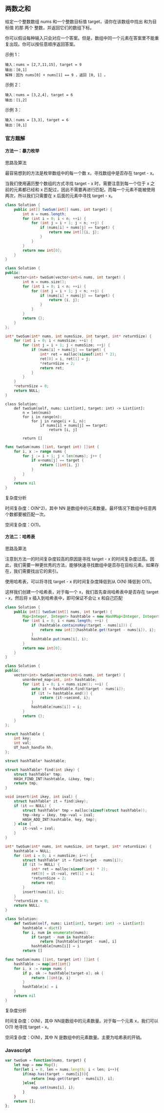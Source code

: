 ## 两数之和

给定一个整数数组 nums 和一个整数目标值 target，请你在该数组中找出 和为目标值 的那 两个 整数，并返回它们的数组下标。

你可以假设每种输入只会对应一个答案。但是，数组中同一个元素在答案里不能重复出现。你可以按任意顺序返回答案。

示例 1：

```
输入：nums = [2,7,11,15], target = 9
输出：[0,1]
解释：因为 nums[0] + nums[1] == 9 ，返回 [0, 1] 。
```


示例 2：

```
输入：nums = [3,2,4], target = 6
输出：[1,2]
```


示例 3：

```
输入：nums = [3,3], target = 6
输出：[0,1]
```



### 官方题解

#### 方法一：暴力枚举

思路及算法

最容易想到的方法是枚举数组中的每一个数 x，寻找数组中是否存在 target - x。

当我们使用遍历整个数组的方式寻找 target - x 时，需要注意到每一个位于 x 之前的元素都已经和 x 匹配过，因此不需要再进行匹配。而每一个元素不能被使用两次，所以我们只需要在 x 后面的元素中寻找 target - x。

```java
class Solution {
    public int[] twoSum(int[] nums, int target) {
        int n = nums.length;
        for (int i = 0; i < n; ++i) {
            for (int j = i + 1; j < n; ++j) {
                if (nums[i] + nums[j] == target) {
                    return new int[]{i, j};
                }
            }
        }
        return new int[0];
    }
}
```

```c++
class Solution {
public:
    vector<int> twoSum(vector<int>& nums, int target) {
        int n = nums.size();
        for (int i = 0; i < n; ++i) {
            for (int j = i + 1; j < n; ++j) {
                if (nums[i] + nums[j] == target) {
                    return {i, j};
                }
            }
        }
        return {};
    }
};
```

```c
int* twoSum(int* nums, int numsSize, int target, int* returnSize) {
    for (int i = 0; i < numsSize; ++i) {
        for (int j = i + 1; j < numsSize; ++j) {
            if (nums[i] + nums[j] == target) {
                int* ret = malloc(sizeof(int) * 2);
                ret[0] = i, ret[1] = j;
                *returnSize = 2;
                return ret;
            }
        }
    }
    *returnSize = 0;
    return NULL;
}
```

```python3
class Solution:
    def twoSum(self, nums: List[int], target: int) -> List[int]:
        n = len(nums)
        for i in range(n):
            for j in range(i + 1, n):
                if nums[i] + nums[j] == target:
                    return [i, j]
        
        return []
```

```go
func twoSum(nums []int, target int) []int {
    for i, x := range nums {
        for j := i + 1; j < len(nums); j++ {
            if x+nums[j] == target {
                return []int{i, j}
            }
        }
    }
    return nil
}
```

复杂度分析

时间复杂度：O(N^2)，其中 NN 是数组中的元素数量。最坏情况下数组中任意两个数都要被匹配一次。

空间复杂度：O(1)。

#### 方法二：哈希表

思路及算法

注意到方法一的时间复杂度较高的原因是寻找 target - x 的时间复杂度过高。因此，我们需要一种更优秀的方法，能够快速寻找数组中是否存在目标元素。如果存在，我们需要找出它的索引。

使用哈希表，可以将寻找 target - x 的时间复杂度降低到从 O(N) 降低到 O(1)。

这样我们创建一个哈希表，对于每一个 x，我们首先查询哈希表中是否存在 target - x，然后将 x 插入到哈希表中，即可保证不会让 x 和自己匹配

```java
class Solution {
    public int[] twoSum(int[] nums, int target) {
        Map<Integer, Integer> hashtable = new HashMap<Integer, Integer>();
        for (int i = 0; i < nums.length; ++i) {
            if (hashtable.containsKey(target - nums[i])) {
                return new int[]{hashtable.get(target - nums[i]), i};
            }
            hashtable.put(nums[i], i);
        }
        return new int[0];
    }
}
```

```c++
class Solution {
public:
    vector<int> twoSum(vector<int>& nums, int target) {
        unordered_map<int, int> hashtable;
        for (int i = 0; i < nums.size(); ++i) {
            auto it = hashtable.find(target - nums[i]);
            if (it != hashtable.end()) {
                return {it->second, i};
            }
            hashtable[nums[i]] = i;
        }
        return {};
    }
};
```

```c
struct hashTable {
    int key;
    int val;
    UT_hash_handle hh;
};

struct hashTable* hashtable;

struct hashTable* find(int ikey) {
    struct hashTable* tmp;
    HASH_FIND_INT(hashtable, &ikey, tmp);
    return tmp;
}

void insert(int ikey, int ival) {
    struct hashTable* it = find(ikey);
    if (it == NULL) {
        struct hashTable* tmp = malloc(sizeof(struct hashTable));
        tmp->key = ikey, tmp->val = ival;
        HASH_ADD_INT(hashtable, key, tmp);
    } else {
        it->val = ival;
    }
}

int* twoSum(int* nums, int numsSize, int target, int* returnSize) {
    hashtable = NULL;
    for (int i = 0; i < numsSize; i++) {
        struct hashTable* it = find(target - nums[i]);
        if (it != NULL) {
            int* ret = malloc(sizeof(int) * 2);
            ret[0] = it->val, ret[1] = i;
            *returnSize = 2;
            return ret;
        }
        insert(nums[i], i);
    }
    *returnSize = 0;
    return NULL;
}
```

```python
class Solution:
    def twoSum(self, nums: List[int], target: int) -> List[int]:
        hashtable = dict()
        for i, num in enumerate(nums):
            if target - num in hashtable:
                return [hashtable[target - num], i]
            hashtable[nums[i]] = i
        return []
```

```go
func twoSum(nums []int, target int) []int {
    hashTable := map[int]int{}
    for i, x := range nums {
        if p, ok := hashTable[target-x]; ok {
            return []int{p, i}
        }
        hashTable[x] = i
    }
    return nil
}
```

复杂度分析

时间复杂度：O(N)，其中 NN是数组中的元素数量。对于每一个元素 x，我们可以 O(1) 地寻找 target - x。

空间复杂度：O(N)，其中 N 是数组中的元素数量。主要为哈希表的开销。

### Javascript

```js
var twoSum = function(nums, target) {
    let map = new Map();
    for(let i = 0, len = nums.length; i < len; i++){
        if(map.has(target - nums[i])){
            return [map.get(target - nums[i]), i];
        }else{
            map.set(nums[i], i);
        }
    }
    return [];
};
```

